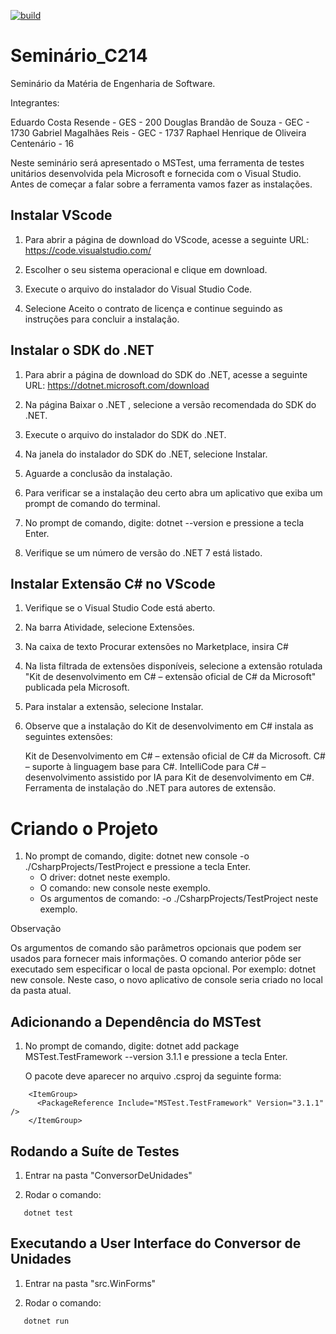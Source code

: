 [![build](https://github.com/DouglasSouza05/Seminario_C214/actions/workflows/workflow.yml/badge.svg)](https://github.com/DouglasSouza05/Seminario_C214/actions/workflows/workflow.yml)

# Seminário_C214

Seminário da Matéria de Engenharia de Software.

Integrantes:

Eduardo Costa Resende - GES - 200
Douglas Brandão de Souza - GEC - 1730
Gabriel Magalhães Reis - GEC - 1737
Raphael Henrique de Oliveira Centenário - 16

Neste seminário será apresentado o MSTest, uma ferramenta de testes unitários desenvolvida pela Microsoft e fornecida com o Visual Studio. Antes de começar a falar sobre a ferramenta vamos fazer as instalações.

## Instalar VScode

1. Para abrir a página de download do VScode, acesse a seguinte URL:
   https://code.visualstudio.com/

2. Escolher o seu sistema operacional e clique em download.

3. Execute o arquivo do instalador do Visual Studio Code.

4. Selecione Aceito o contrato de licença e continue seguindo as instruções para concluir a instalação.

## Instalar o SDK do .NET

1. Para abrir a página de download do SDK do .NET, acesse a seguinte URL:
   https://dotnet.microsoft.com/download

2. Na página Baixar o .NET , selecione a versão recomendada do SDK do .NET.

3. Execute o arquivo do instalador do SDK do .NET.

4. Na janela do instalador do SDK do .NET, selecione Instalar.

5. Aguarde a conclusão da instalação.

6. Para verificar se a instalação deu certo abra um aplicativo que exiba um prompt de comando do terminal.

7. No prompt de comando, digite: dotnet --version e pressione a tecla Enter.

8. Verifique se um número de versão do .NET 7 está listado.

## Instalar Extensão C# no VScode

1. Verifique se o Visual Studio Code está aberto.

2. Na barra Atividade, selecione Extensões.

3. Na caixa de texto Procurar extensões no Marketplace, insira C#

4. Na lista filtrada de extensões disponíveis, selecione a extensão rotulada "Kit de desenvolvimento em C# – extensão oficial de C# da Microsoft" publicada pela Microsoft.

5. Para instalar a extensão, selecione Instalar.

6. Observe que a instalação do Kit de desenvolvimento em C# instala as seguintes extensões:

   Kit de Desenvolvimento em C# – extensão oficial de C# da Microsoft.
   C# – suporte à linguagem base para C#.
   IntelliCode para C# – desenvolvimento assistido por IA para Kit de desenvolvimento em C#.
   Ferramenta de instalação do .NET para autores de extensão.

# Criando o Projeto

1. No prompt de comando, digite: dotnet new console -o ./CsharpProjects/TestProject e pressione a tecla Enter.
   - O driver: dotnet neste exemplo.
   - O comando: new console neste exemplo.
   - Os argumentos de comando: -o ./CsharpProjects/TestProject neste exemplo.

Observação

Os argumentos de comando são parâmetros opcionais que podem ser usados para fornecer mais informações. O comando anterior pôde ser executado sem especificar o local de pasta opcional. Por exemplo: dotnet new console. Neste caso, o novo aplicativo de console seria criado no local da pasta atual.

## Adicionando a Dependência do MSTest

1. No prompt de comando, digite: dotnet add package MSTest.TestFramework --version 3.1.1 e pressione a tecla Enter.

   O pacote deve aparecer no arquivo .csproj da seguinte forma:

```
    <ItemGroup>
      <PackageReference Include="MSTest.TestFramework" Version="3.1.1" />
    </ItemGroup>
```

## Rodando a Suíte de Testes

1. Entrar na pasta "ConversorDeUnidades"

2. Rodar o comando:

```
   dotnet test
```

## Executando a User Interface do Conversor de Unidades

1. Entrar na pasta "src.WinForms"

2. Rodar o comando:

```
   dotnet run
```
